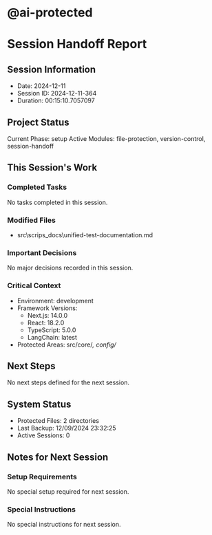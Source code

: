 # @ai-protected
# Session Handoff Report

## Session Information
- Date: 2024-12-11
- Session ID: 2024-12-11-364
- Duration: 00:15:10.7057097

## Project Status
Current Phase: setup
Active Modules: file-protection, version-control, session-handoff

## This Session's Work
### Completed Tasks
No tasks completed in this session.

### Modified Files
- src\scrips_docs\unified-test-documentation.md


### Important Decisions
No major decisions recorded in this session.

### Critical Context
- Environment: development
- Framework Versions:
  * Next.js: 14.0.0
  * React: 18.2.0
  * TypeScript: 5.0.0
  * LangChain: latest
- Protected Areas: src/core/*, config/*

## Next Steps
No next steps defined for the next session.

## System Status
- Protected Files: 2 directories
- Last Backup: 12/09/2024 23:32:25
- Active Sessions: 0

## Notes for Next Session
### Setup Requirements
No special setup required for next session.

### Special Instructions
No special instructions for next session.
